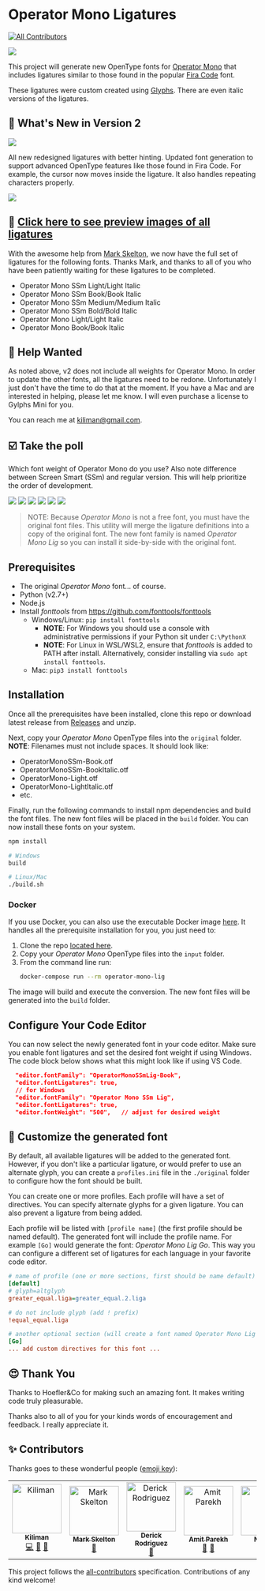 # Operator Mono Ligatures

[![All Contributors](https://img.shields.io/badge/all_contributors-6-orange.svg?style=flat-square)](#contributors-)

<img src="./images/operator-mono-lig.png" />

This project will generate new OpenType fonts for [Operator Mono](https://www.typography.com/fonts/operator/styles/) that includes ligatures similar to
those found in the popular [Fira Code](https://github.com/tonsky/FiraCode) font.

These ligatures were custom created using [Glyphs](https://glyphsapp.com/).
There are even italic versions of the ligatures.

## 🎉 What's New in Version 2

<img src="./images/new-ligatures.png"/>

All new redesigned ligatures with better hinting. Updated font generation to support advanced OpenType features
like those found in Fira Code. For example, the cursor now moves inside the ligature. It also handles repeating
characters properly.

<img src="./images/caret-position.gif" />

## 👀 <a href="https://htmlpreview.github.io/?https://github.com/kiliman/operator-mono-lig/blob/master/images/preview/normal/index.html">Click here to see preview images of all ligatures</a>

With the awesome help from [Mark Skelton](https://github.com/mskelton), we now have the full set of ligatures for
the following fonts. Thanks Mark, and thanks to all of you who have been patiently waiting for these ligatures to be completed.

- Operator Mono SSm Light/Light Italic
- Operator Mono SSm Book/Book Italic
- Operator Mono SSm Medium/Medium Italic
- Operator Mono SSm Bold/Bold Italic
- Operator Mono Light/Light Italic
- Operator Mono Book/Book Italic

## 🙏 Help Wanted

As noted above, v2 does not include all weights for Operator Mono. In order to update the other fonts, all the ligatures need to be redone. Unfortunately I just don't have the time to do that at the moment. If you have a Mac and are interested in helping, please let me know. I will even purchase a license to Gylphs Mini for you.

You can reach me at kiliman@gmail.com.

## ☑️ Take the poll

Which font weight of Operator Mono do you use? Also note difference between Screen Smart (SSm) and regular version. This will help prioritize the order of development.

[![](https://api.gh-polls.com/poll/01C6T4C3FBG21KVS7FAW7Z09B2/Operator%20Mono%20SSm%20Book)](https://api.gh-polls.com/poll/01C6T4C3FBG21KVS7FAW7Z09B2/Operator%20Mono%20SSm%20Book/vote)
[![](https://api.gh-polls.com/poll/01C6T4C3FBG21KVS7FAW7Z09B2/Operator%20Mono%20SSm%20Medium)](https://api.gh-polls.com/poll/01C6T4C3FBG21KVS7FAW7Z09B2/Operator%20Mono%20SSm%20Medium/vote)
[![](https://api.gh-polls.com/poll/01C6T4C3FBG21KVS7FAW7Z09B2/Operator%20Mono%20SSm%20Light)](https://api.gh-polls.com/poll/01C6T4C3FBG21KVS7FAW7Z09B2/Operator%20Mono%20SSm%20Light/vote)
[![](https://api.gh-polls.com/poll/01C6T4C3FBG21KVS7FAW7Z09B2/Operator%20Mono%20Book)](https://api.gh-polls.com/poll/01C6T4C3FBG21KVS7FAW7Z09B2/Operator%20Mono%20Book/vote)
[![](https://api.gh-polls.com/poll/01C6T4C3FBG21KVS7FAW7Z09B2/Operator%20Mono%20Medium)](https://api.gh-polls.com/poll/01C6T4C3FBG21KVS7FAW7Z09B2/Operator%20Mono%20Medium/vote)
[![](https://api.gh-polls.com/poll/01C6T4C3FBG21KVS7FAW7Z09B2/Operator%20Mono%20Light)](https://api.gh-polls.com/poll/01C6T4C3FBG21KVS7FAW7Z09B2/Operator%20Mono%20Light/vote)

> NOTE: Because _Operator Mono_ is not a free font, you must have the original font files. This utility
> will merge the ligature definitions into a copy of the original font. The new font family is named _Operator Mono Lig_ so you can install it side-by-side with the original font.

## Prerequisites

- The original _Operator Mono_ font... of course.
- Python (v2.7+)
- Node.js
- Install _fonttools_ from https://github.com/fonttools/fonttools
  - Windows/Linux: `pip install fonttools`
      - **NOTE**: For Windows you should use a console with administrative permissions if your Python sit under `C:\PythonX`
      - **NOTE**: For Linux in WSL/WSL2, ensure that _fonttools_ is added to PATH after install. Alternatively, consider installing via `sudo apt install fonttools`.
  - Mac: `pip3 install fonttools`

## Installation

Once all the prerequisites have been installed, clone this repo or download latest release from [Releases](https://github.com/kiliman/operator-mono-lig/releases) and unzip.

Next, copy your _Operator Mono_ OpenType files into the `original` folder. **NOTE**: Filenames must not include spaces. It should look like:

- OperatorMonoSSm-Book.otf
- OperatorMonoSSm-BookItalic.otf
- OperatorMono-Light.otf
- OperatorMono-LightItalic.otf
- etc.

Finally, run the following commands to install npm dependencies and build the font files. The new font files will be placed in the `build` folder. You can now install these fonts on your system.

```sh
npm install

# Windows
build

# Linux/Mac
./build.sh
```

### Docker

If you use Docker, you can also use the executable Docker image [here](https://github.com/drod3763/kiliman-operator-mono-lig-docker). It handles all the prerequisite installation for you, you just need to:

1. Clone the repo [located here](https://github.com/drod3763/kiliman-operator-mono-lig-docker).
1. Copy your _Operator Mono_ OpenType files into the `input` folder.
1. From the command line run:
   ```sh
   docker-compose run --rm operator-mono-lig
   ```

The image will build and execute the conversion. The new font files will be generated into the `build` folder.

## Configure Your Code Editor

You can now select the newly generated font in your code editor. Make sure you enable font ligatures and set the desired font weight if using Windows. The code block below shows what this might look like if using VS Code.

```json
  "editor.fontFamily": "OperatorMonoSSmLig-Book",
  "editor.fontLigatures": true,
  // for Windows
  "editor.fontFamily": "Operator Mono SSm Lig",
  "editor.fontLigatures": true,
  "editor.fontWeight": "500",   // adjust for desired weight
```

## 🔧 Customize the generated font

By default, all available ligatures will be added to the generated font. However, if you don't like a particular
ligature, or would prefer to use an alternate glyph, you can create a `profiles.ini` file in the `./original` folder
to configure how the font should be built.

You can create one or more profiles. Each profile will have a set of directives. You can specify alternate glyphs for
a given ligature. You can also prevent a ligature from being added.

Each profile will be listed with `[profile name]` (the first profile should be named default). The generated font will
include the profile name. For example `[Go]` would generate the font: _Operator Mono Lig Go_. This way you can configure
a different set of ligatures for each language in your favorite code editor.

```ini
# name of profile (one or more sections, first should be name default)
[default]
# glyph=altglyph
greater_equal.liga=greater_equal.2.liga

# do not include glyph (add ! prefix)
!equal_equal.liga

# another optional section (will create a font named Operator Mono Lig Go)
[Go]
... add custom directives for this font ...
```

## 😍 Thank You

Thanks to Hoefler&Co for making such an amazing font. It makes writing code truly pleasurable.

Thanks also to all of you for your kinds words of encouragement and feedback. I really
appreciate it.

## ✨ Contributors

Thanks goes to these wonderful people ([emoji key](https://allcontributors.org/docs/en/emoji-key)):

<!-- ALL-CONTRIBUTORS-LIST:START - Do not remove or modify this section -->
<!-- prettier-ignore-start -->
<!-- markdownlint-disable -->
<table>
  <tr>
    <td align="center"><a href="https://github.com/kiliman"><img src="https://avatars3.githubusercontent.com/u/47168?v=4" width="100px;" alt="Kiliman"/><br /><sub><b>Kiliman</b></sub></a><br /><a href="https://github.com/kiliman/operator-mono-lig/commits?author=kiliman" title="Code">💻</a> <a href="https://github.com/kiliman/operator-mono-lig/commits?author=kiliman" title="Documentation">📖</a> <a href="#design-kiliman" title="Design">🎨</a></td>
    <td align="center"><a href="https://github.com/mskelton"><img src="https://avatars3.githubusercontent.com/u/25914066?v=4" width="100px;" alt="Mark Skelton"/><br /><sub><b>Mark Skelton</b></sub></a><br /><a href="#design-mskelton" title="Design">🎨</a></td>
    <td align="center"><a href="https://github.com/drod3763"><img src="https://avatars2.githubusercontent.com/u/7785716?v=4" width="100px;" alt="Derick Rodriguez"/><br /><sub><b>Derick Rodriguez</b></sub></a><br /><a href="https://github.com/kiliman/operator-mono-lig/commits?author=drod3763" title="Documentation">📖</a></td>
    <td align="center"><a href="https://github.com/amitkparekh"><img src="https://avatars3.githubusercontent.com/u/7276308?v=4" width="100px;" alt="Amit Parekh"/><br /><sub><b>Amit Parekh</b></sub></a><br /><a href="https://github.com/kiliman/operator-mono-lig/commits?author=amitkparekh" title="Documentation">📖</a> <a href="#design-amitkparekh" title="Design">🎨</a></td>
    <td align="center"><a href="https://github.com/CandySunPlus"><img src="https://avatars0.githubusercontent.com/u/502700?v=4" width="100px;" alt="NikSun"/><br /><sub><b>NikSun</b></sub></a><br /><a href="#design-CandySunPlus" title="Design">🎨</a></td>
    <td align="center"><a href="https://github.com/Jakob6174"><img src="https://avatars3.githubusercontent.com/u/40262817?v=4" width="100px;" alt="Jakob Pearson"/><br /><sub><b>Jakob Pearson</b></sub></a><br /><a href="https://github.com/kiliman/operator-mono-lig/commits?author=Jakob6174" title="Code">💻</a></td>
  </tr>
</table>

<!-- markdownlint-enable -->
<!-- prettier-ignore-end -->
<!-- ALL-CONTRIBUTORS-LIST:END -->

This project follows the [all-contributors](https://github.com/all-contributors/all-contributors) specification. Contributions of any kind welcome!
